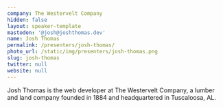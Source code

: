 ```yaml
---
company: The Westervelt Company
hidden: false
layout: speaker-template
mastodon: '@josh@joshthomas.dev'
name: Josh Thomas
permalink: /presenters/josh-thomas/
photo_url: /static/img/presenters/josh-thomas.png
slug: josh-thomas
twitter: null
website: null
---
```


Josh Thomas is the web developer at The Westervelt Company, a lumber and land company founded in 1884 and headquartered in Tuscaloosa, AL.
